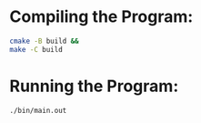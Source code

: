 # Compiling the Program:

```sh
cmake -B build &&
make -C build
```

# Running the Program:
```sh
./bin/main.out
```
